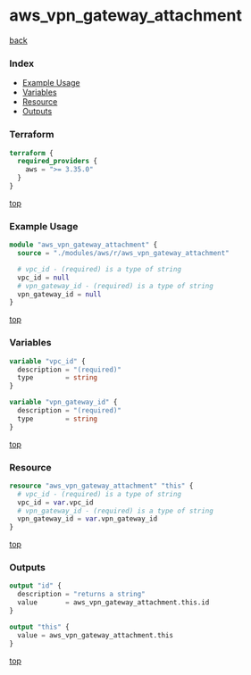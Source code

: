 # aws_vpn_gateway_attachment

[back](../aws.md)

### Index

- [Example Usage](#example-usage)
- [Variables](#variables)
- [Resource](#resource)
- [Outputs](#outputs)

### Terraform

```terraform
terraform {
  required_providers {
    aws = ">= 3.35.0"
  }
}
```

[top](#index)

### Example Usage

```terraform
module "aws_vpn_gateway_attachment" {
  source = "./modules/aws/r/aws_vpn_gateway_attachment"

  # vpc_id - (required) is a type of string
  vpc_id = null
  # vpn_gateway_id - (required) is a type of string
  vpn_gateway_id = null
}
```

[top](#index)

### Variables

```terraform
variable "vpc_id" {
  description = "(required)"
  type        = string
}

variable "vpn_gateway_id" {
  description = "(required)"
  type        = string
}
```

[top](#index)

### Resource

```terraform
resource "aws_vpn_gateway_attachment" "this" {
  # vpc_id - (required) is a type of string
  vpc_id = var.vpc_id
  # vpn_gateway_id - (required) is a type of string
  vpn_gateway_id = var.vpn_gateway_id
}
```

[top](#index)

### Outputs

```terraform
output "id" {
  description = "returns a string"
  value       = aws_vpn_gateway_attachment.this.id
}

output "this" {
  value = aws_vpn_gateway_attachment.this
}
```

[top](#index)